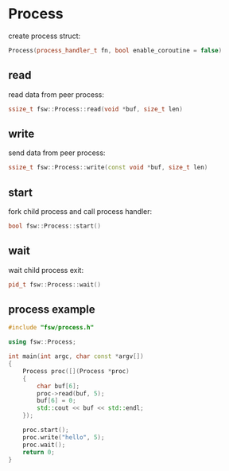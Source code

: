 # Process

create process struct:

```cpp
Process(process_handler_t fn, bool enable_coroutine = false)
```

## read

read data from peer process:

```cpp
ssize_t fsw::Process::read(void *buf, size_t len)
```

## write

send data from peer process:

```cpp
ssize_t fsw::Process::write(const void *buf, size_t len)
```

## start

fork child process and call process handler:

```cpp
bool fsw::Process::start()
```

## wait

wait child process exit:

```cpp
pid_t fsw::Process::wait()
```

## process example

```cpp
#include "fsw/process.h"

using fsw::Process;

int main(int argc, char const *argv[])
{
    Process proc([](Process *proc)
    {
        char buf[6];
        proc->read(buf, 5);
        buf[6] = 0;
        std::cout << buf << std::endl;
    });

    proc.start();
    proc.write("hello", 5);
    proc.wait();
    return 0;
}
```
